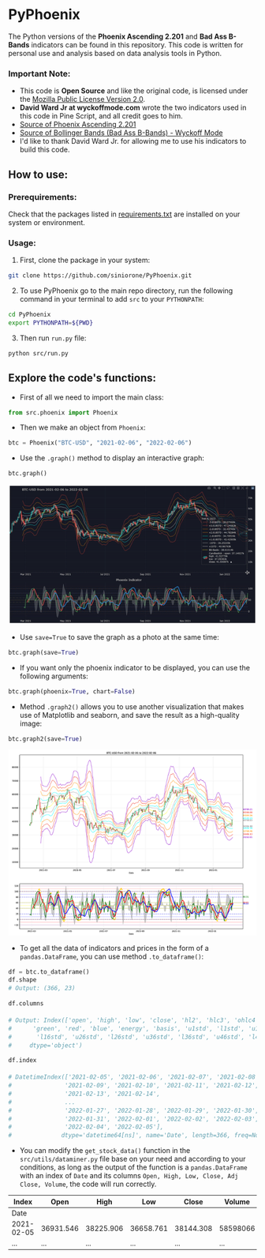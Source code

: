 # PyPhoenix
The Python versions of the **Phoenix Ascending 2.201** and **Bad Ass B-Bands** indicators can be found in this repository. This code is written for personal use and analysis based on data analysis tools in Python. 

### Important Note:
* This code is **Open Source** and like the original code, is licensed under the [Mozilla Public License Version 2.0](LICENSE).
* **David Ward Jr  at wyckoffmode.com** wrote the two indicators used in this code in Pine Script, and all credit goes to him. 
* [Source of Phoenix Ascending 2.201](https://www.tradingview.com/script/ay9QX4dy-Phoenix-Ascending-2-201/)
* [Source of Bollinger Bands (Bad Ass B-Bands) - Wyckoff Mode](https://www.tradingview.com/script/QEpj11yZ-Bollinger-Bands-Bad-Ass-B-Bands-Wyckoff-Mode/)
* I'd like to thank David Ward Jr. for allowing me to use his indicators to build this code. 

## How to use:

### Prerequirements: 
Check that the packages listed in [requirements.txt](requirements.txt) are installed on your system or environment. 

### Usage:
1. First, clone the package in your system:

```bash
git clone https://github.com/siniorone/PyPhoenix.git
```
2. To use PyPhoenix go to the main repo directory, run the following command in your terminal to add ```src``` to your ```PYTHONPATH```:

```bash
cd PyPhoenix
export PYTHONPATH=${PWD}
```
3. Then run ```run.py``` file:
```bash
python src/run.py
```

## Explore the code's functions:
* First of all we need to import the main class: 
```python
from src.phoenix import Phoenix
```
* Then we make an object from ```Phoenix```:
```python
btc = Phoenix("BTC-USD", "2021-02-06", "2022-02-06")
```
* Use the ```.graph()``` method to display an interactive graph:
```python
btc.graph()
```
![Interactive Graph](src/data/graph-interactive.gif)

* Use ```save=True``` to save the graph as a photo at the same time:
```python
btc.graph(save=True)
```
* If you want only the phoenix indicator to be displayed, you can use the following arguments:
```python
btc.graph(phoenix=True, chart=False)
```
* Method ```.graph2()``` allows you to use another visualization that makes use of Matplotlib and seaborn, and save the result as a high-quality image:
```python
btc.graph2(save=True)
```
![Matplotlib Visualization](src/data/BTC-USD_1644180118.png)

* To get all the data of indicators and prices in the form of a ```pandas.DataFrame```, you can use method ```.to_dataframe()```:
```python
df = btc.to_dataframe()
df.shape
# Output: (366, 23)
```

```python
df.columns

# Output: Index(['open', 'high', 'low', 'close', 'hl2', 'hlc3', 'ohlc4', 'volume',
#      'green', 'red', 'blue', 'energy', 'basis', 'u1std', 'l1std', 'u16std',
#       'l16std', 'u26std', 'l26std', 'u36std', 'l36std', 'u46std', 'l46std'],
#     dtype='object')
```

```python
df.index

# DatetimeIndex(['2021-02-05', '2021-02-06', '2021-02-07', '2021-02-08',
#               '2021-02-09', '2021-02-10', '2021-02-11', '2021-02-12',
#               '2021-02-13', '2021-02-14',
#               ...
#               '2022-01-27', '2022-01-28', '2022-01-29', '2022-01-30',
#               '2022-01-31', '2022-02-01', '2022-02-02', '2022-02-03',
#               '2022-02-04', '2022-02-05'],
#              dtype='datetime64[ns]', name='Date', length=366, freq=None)
```
* You can modify the ```get_stock_data()``` function in the ```src/utils/dataminer.py``` file base on your need and according to your conditions, as long as the output of the function is a ```pandas.DataFrame``` with an index of ```Date``` and its columns ```Open, High, Low, Close, Adj Close, Volume```, the code will run correctly. 


| Index  | Open | High |	Low |	Close |	Volume|
|---|---|---|---|---|---|
|Date | | | | |
|2021-02-05|36931.546|38225.906|36658.761|38144.308|58598066|
|...|...|...|...|...|...|
